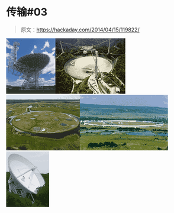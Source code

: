 # 传输#03

> 原文：<https://hackaday.com/2014/04/15/119822/>

[![](img/ebaa3e54bca979f2c97878f2bfe7f731.png)](http://hackaday.io/hacker/3935)[![](img/3a6a6a6c8d1ee766a1492be88876002b.png)](http://hackaday.com/2014/04/15/119822/)![](img/4fad3cb71846d62d22f325570e0c644b.png)![](img/01a5e77553edbf54121216486c9d0f1d.png)![](img/cf04774545dad44df37c62c5de262a65.png)